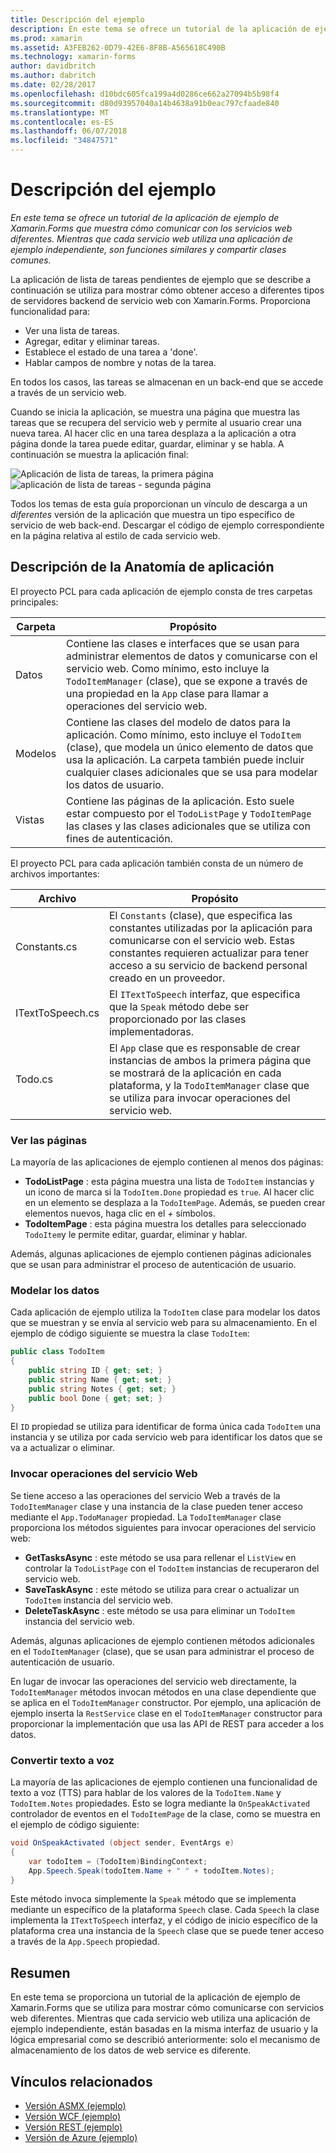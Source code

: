 ```yaml
---
title: Descripción del ejemplo
description: En este tema se ofrece un tutorial de la aplicación de ejemplo de Xamarin.Forms que muestra cómo comunicar con los servicios web diferentes. Mientras que cada servicio web utiliza una aplicación de ejemplo independiente, son funciones similares y compartir clases comunes.
ms.prod: xamarin
ms.assetid: A3FEB262-0D79-42E6-8F8B-A565618C490B
ms.technology: xamarin-forms
author: davidbritch
ms.author: dabritch
ms.date: 02/28/2017
ms.openlocfilehash: d10bdc605fca199a4d0286ce662a27094b5b98f4
ms.sourcegitcommit: d80d93957040a14b4638a91b0eac797cfaade840
ms.translationtype: MT
ms.contentlocale: es-ES
ms.lasthandoff: 06/07/2018
ms.locfileid: "34847571"
---
```

# <a name="understanding-the-sample"></a>Descripción del ejemplo

_En este tema se ofrece un tutorial de la aplicación de ejemplo de Xamarin.Forms que muestra cómo comunicar con los servicios web diferentes. Mientras que cada servicio web utiliza una aplicación de ejemplo independiente, son funciones similares y compartir clases comunes._

La aplicación de lista de tareas pendientes de ejemplo que se describe a continuación se utiliza para mostrar cómo obtener acceso a diferentes tipos de servidores backend de servicio web con Xamarin.Forms. Proporciona funcionalidad para:

- Ver una lista de tareas.
- Agregar, editar y eliminar tareas.
- Establece el estado de una tarea a 'done'.
- Hablar campos de nombre y notas de la tarea.

En todos los casos, las tareas se almacenan en un back-end que se accede a través de un servicio web.

Cuando se inicia la aplicación, se muestra una página que muestra las tareas que se recupera del servicio web y permite al usuario crear una nueva tarea. Al hacer clic en una tarea desplaza a la aplicación a otra página donde la tarea puede editar, guardar, eliminar y se habla. A continuación se muestra la aplicación final:

![](walkthrough-images/app-example-1.png "Aplicación de lista de tareas, la primera página")
![](walkthrough-images/app-example-2.png "aplicación de lista de tareas - segunda página")

Todos los temas de esta guía proporcionan un vínculo de descarga a un *diferentes* versión de la aplicación que muestra un tipo específico de servicio de web back-end. Descargar el código de ejemplo correspondiente en la página relativa al estilo de cada servicio web.

## <a name="understanding-the-application-anatomy"></a>Descripción de la Anatomía de aplicación

El proyecto PCL para cada aplicación de ejemplo consta de tres carpetas principales:

|Carpeta|Propósito|
|--- |--- |
|Datos|Contiene las clases e interfaces que se usan para administrar elementos de datos y comunicarse con el servicio web. Como mínimo, esto incluye la `TodoItemManager` (clase), que se expone a través de una propiedad en la `App` clase para llamar a operaciones del servicio web.|
|Modelos|Contiene las clases del modelo de datos para la aplicación. Como mínimo, esto incluye el `TodoItem` (clase), que modela un único elemento de datos que usa la aplicación. La carpeta también puede incluir cualquier clases adicionales que se usa para modelar los datos de usuario.|
|Vistas|Contiene las páginas de la aplicación. Esto suele estar compuesto por el `TodoListPage` y `TodoItemPage` las clases y las clases adicionales que se utiliza con fines de autenticación.|

El proyecto PCL para cada aplicación también consta de un número de archivos importantes:

|Archivo|Propósito|
|--- |--- |
|Constants.cs|El `Constants` (clase), que especifica las constantes utilizadas por la aplicación para comunicarse con el servicio web. Estas constantes requieren actualizar para tener acceso a su servicio de backend personal creado en un proveedor.|
|ITextToSpeech.cs|El `ITextToSpeech` interfaz, que especifica que la `Speak` método debe ser proporcionado por las clases implementadoras.|
|Todo.cs|El `App` clase que es responsable de crear instancias de ambos la primera página que se mostrará de la aplicación en cada plataforma, y la `TodoItemManager` clase que se utiliza para invocar operaciones del servicio web.|

### <a name="viewing-pages"></a>Ver las páginas

La mayoría de las aplicaciones de ejemplo contienen al menos dos páginas:

- **TodoListPage** : esta página muestra una lista de `TodoItem` instancias y un icono de marca si la `TodoItem.Done` propiedad es `true`. Al hacer clic en un elemento se desplaza a la `TodoItemPage`. Además, se pueden crear elementos nuevos, haga clic en el *+* símbolos.
- **TodoItemPage** : esta página muestra los detalles para seleccionado `TodoItem`y le permite editar, guardar, eliminar y hablar.

Además, algunas aplicaciones de ejemplo contienen páginas adicionales que se usan para administrar el proceso de autenticación de usuario.

### <a name="modeling-the-data"></a>Modelar los datos

Cada aplicación de ejemplo utiliza la `TodoItem` clase para modelar los datos que se muestran y se envía al servicio web para su almacenamiento. En el ejemplo de código siguiente se muestra la clase `TodoItem`:

```csharp
public class TodoItem
{
    public string ID { get; set; }
    public string Name { get; set; }
    public string Notes { get; set; }
    public bool Done { get; set; }
}
```

El `ID` propiedad se utiliza para identificar de forma única cada `TodoItem` una instancia y se utiliza por cada servicio web para identificar los datos que se va a actualizar o eliminar.

### <a name="invoking-web-service-operations"></a>Invocar operaciones del servicio Web

Se tiene acceso a las operaciones del servicio Web a través de la `TodoItemManager` clase y una instancia de la clase pueden tener acceso mediante el `App.TodoManager` propiedad. La `TodoItemManager` clase proporciona los métodos siguientes para invocar operaciones del servicio web:

- **GetTasksAsync** : este método se usa para rellenar el `ListView` en controlar la `TodoListPage` con el `TodoItem` instancias de recuperaron del servicio web.
- **SaveTaskAsync** : este método se utiliza para crear o actualizar un `TodoItem` instancia del servicio web.
- **DeleteTaskAsync** : este método se usa para eliminar un `TodoItem` instancia del servicio web.

Además, algunas aplicaciones de ejemplo contienen métodos adicionales en el `TodoItemManager` (clase), que se usan para administrar el proceso de autenticación de usuario.

En lugar de invocar las operaciones del servicio web directamente, la `TodoItemManager` métodos invocan métodos en una clase dependiente que se aplica en el `TodoItemManager` constructor. Por ejemplo, una aplicación de ejemplo inserta la `RestService` clase en el `TodoItemManager` constructor para proporcionar la implementación que usa las API de REST para acceder a los datos.

### <a name="translating-text-to-speech"></a>Convertir texto a voz

La mayoría de las aplicaciones de ejemplo contienen una funcionalidad de texto a voz (TTS) para hablar de los valores de la `TodoItem.Name` y `TodoItem.Notes` propiedades. Esto se logra mediante la `OnSpeakActivated` controlador de eventos en el `TodoItemPage` de la clase, como se muestra en el ejemplo de código siguiente:

```csharp
void OnSpeakActivated (object sender, EventArgs e)
{
    var todoItem = (TodoItem)BindingContext;
    App.Speech.Speak(todoItem.Name + " " + todoItem.Notes);
}
```

Este método invoca simplemente la `Speak` método que se implementa mediante un específico de la plataforma `Speech` clase. Cada `Speech` la clase implementa la `ITextToSpeech` interfaz, y el código de inicio específico de la plataforma crea una instancia de la `Speech` clase que se puede tener acceso a través de la `App.Speech` propiedad.

## <a name="summary"></a>Resumen

En este tema se proporciona un tutorial de la aplicación de ejemplo de Xamarin.Forms que se utiliza para mostrar cómo comunicarse con servicios web diferentes. Mientras que cada servicio web utiliza una aplicación de ejemplo independiente, están basadas en la misma interfaz de usuario y la lógica empresarial como se describió anteriormente: solo el mecanismo de almacenamiento de los datos de web service es diferente.


## <a name="related-links"></a>Vínculos relacionados

- [Versión ASMX (ejemplo)](https://developer.xamarin.com/samples/xamarin-forms/WebServices/TodoASMX)
- [Versión WCF (ejemplo)](https://developer.xamarin.com/samples/xamarin-forms/WebServices/TodoWCF)
- [Versión REST (ejemplo)](https://developer.xamarin.com/samples/xamarin-forms/WebServices/TodoREST)
- [Versión de Azure (ejemplo)](https://developer.xamarin.com/samples/xamarin-forms/WebServices/TodoAzure)
